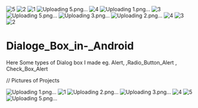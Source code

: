 ![5](https://github.com/Ajay-2022-Soft-Tech/Dialoge_Box_in-_Android/assets/113298640/d0d11914-cc67-46e2-a2e0-f9a1630cce64)
![2](https://github.com/Ajay-2022-Soft-Tech/Dialoge_Box_in-_Android/assets/113298640/4b9176fe-6f26-4c22-88f2-5b2206b8ebd2)
![1](https://github.com/Ajay-2022-Soft-Tech/Dialoge_Box_in-_Android/assets/113298640/cd3bf732-14c8-462e-a069-c7c9730d4a59)
![Uploading 5.png…]()
![4](https://github.com/Ajay-2022-Soft-Tech/Dialoge_Box_in-_Android/assets/113298640/2b0e53be-90ca-4665-a891-0f079a9fd14a)
![Uploading 1.png…]()
![3](https://github.com/Ajay-2022-Soft-Tech/Dialoge_Box_in-_Android/assets/113298640/e4012597-c1f2-4914-8f18-74fcb63407dd)
![Uploading 5.png…]()
![Uploading 3.png…]()
![Uploading 2.png…]()
![4](https://github.com/Ajay-2022-Soft-Tech/Dialoge_Box_in-_Android/assets/113298640/0fad7481-1a92-45b0-b19d-80f563b3c2e1)
![3](https://github.com/Ajay-2022-Soft-Tech/Dialoge_Box_in-_Android/assets/113298640/6006372e-957f-4b23-b23a-8043c42fa905)
![2](https://github.com/Ajay-2022-Soft-Tech/Dialoge_Box_in-_Android/assets/113298640/d7b12b90-6203-40fa-b821-7a2c27f2269e)
# Dialoge_Box_in-_Android
Here Some types of Dialog box I made eg. Alert, ,Radio_Button_Alert , Check_Box_Alert


// Pictures of Projects


![Uploading 1.png…]()
![1](https://github.com/Ajay-2022-Soft-Tech/Dialoge_Box_in-_Android/assets/113298640/8cab8ef0-7632-4403-9433-1f5f8367bde4)
![Uploading 2.png…]()
![Uploading 3.png…]()
![4](https://github.com/Ajay-2022-Soft-Tech/Dialoge_Box_in-_Android/assets/113298640/f4030191-80eb-4c15-8949-dfba212efa22)
![5](https://github.com/Ajay-2022-Soft-Tech/Dialoge_Box_in-_Android/assets/113298640/0232937f-06cf-480c-8c62-28e79e188f33)
![Uploading 5.png…]()
